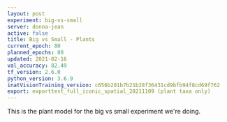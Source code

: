 ```yaml
---
layout: post
experiment: big-vs-small
server: donna-jean
active: false
title: Big vs Small - Plants
current_epoch: 80
planned_epochs: 80
updated: 2021-02-16
val_accuracy: 82.49
tf_version: 2.6.0
python_version: 3.6.9
inatVisionTraining_version: c656b201b7b21b28f36431cd9bfb94f8cd69f762
export: exporttest_full_iconic_spatial_20211109 (plant taxa only)
---
```


This is the plant model for the big vs small experiment we're doing.

